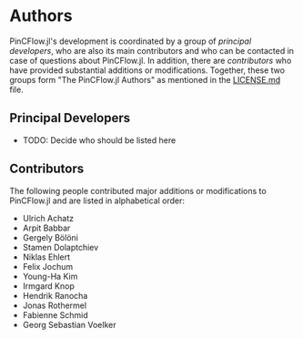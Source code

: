 # Authors

PinCFlow.jl's development is coordinated by a group of *principal developers*,
who are also its main contributors and who can be contacted in case of
questions about PinCFlow.jl. In addition, there are *contributors* who have
provided substantial additions or modifications. Together, these two groups form
"The PinCFlow.jl Authors" as mentioned in the [LICENSE.md](LICENSE.md) file.


## Principal Developers

- TODO: Decide who should be listed here


## Contributors

The following people contributed major additions or modifications to PinCFlow.jl and
are listed in alphabetical order:

- Ulrich Achatz
- Arpit Babbar
- Gergely Bölöni
- Stamen Dolaptchiev
- Niklas Ehlert
- Felix Jochum
- Young-Ha Kim
- Irmgard Knop
- Hendrik Ranocha
- Jonas Rothermel
- Fabienne Schmid
- Georg Sebastian Voelker
